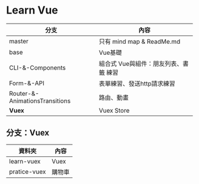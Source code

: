# Learn Vue

| 分支                                   | 內容                                  |
| ------------------------------------- | ------------------------------------ |
| master                                | 只有 mind map & ReadMe.md             |
| base                                  | Vue基礎                               |
| CLI-&-Components                      | 組合式 Vue與組件：朋友列表、書籤 練習      |
| Form-&-API                            | 表單練習、發送http請求練習               |
| Router-&-AnimationsTransitions        | 路由、動畫                             |
| <b>Vuex</b>                           | Vuex Store                           |

## 分支：Vuex
| 資料夾         | 內容      |
| ------------- | -------- |
| learn-vuex    | Vuex     |
| pratice-vuex  | 購物車    |